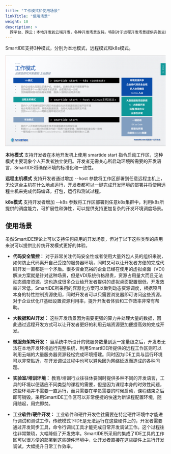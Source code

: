 ```yaml
---
title: "工作模式和使用场景"
linkTitle: "使用场景"
weight: 10
description: >
  跨平台、跨云；本地开发到云端开发，各种开发场景支持。特别对于远程开发场景提供完善支撑，大幅提升云计算、大数据，人工智能，微服务等新时代/下一代开发场景下的开发效率。
---
```


SmartIDE支持3种模式，分别为本地模式，远程模式和k8s模式。

![三种形态](images/smartide-modes.PNG)

**本地模式** 支持开发者在本地开发机上使用 smartide start 指令启动工作区，这种模式主要现象个人开发者独立使用。开发者无需关心所启动环境所需要的开发语言，SmartIDE将确保环境的标准化和一致性。

**远程主机模式** 支持开发者通过增加 --host 参数将工作区部署到任意远程主机上，无论这台主机在什么地点运行，开发者都可以一键完成开发环境的部署并将使用远程主机来完成代码编译，打包，运行和测试过程。

**k8s模式** 支持开发者增加 --k8s 参数将工作区部署到任意k8s集群中，利用k8s所提供的调度能力，可扩展性和弹性，可以提供支持更加复杂的开发环境调度场景。

## 使用场景

虽然SmartIDE理论上可以支持任何应用的开发场景，但对于以下这些类型的应用来说可以提供比传统开发模式更好的体验。

- **代码安全管控：** 对于非常关注代码安全性或者使用大量外包人员的组织来说，如何防止代码离开自己受控的服务器环境，同时又可以让开发者方便的完成代码开发一直都是一个矛盾。很多资金充裕的企业已经在使用的虚拟桌面（VDI）解决方案就是针对这种场景，但是VDI系统价格昂贵，资源占用量大而且无法动态调度资源，这也造成很多企业给开发者提供的虚拟桌面配置很低，开发效率非常低。SmartIDE所采用的容器化方案可以做到动态资源调度，根据项目本身的特性控制资源使用，同时开发者可以只需要浏览器即可访问这些资源。对于企业优化IT基础设置资源利用率，提升开发者体验和工作效率非常有帮助。

- **大数据和AI开发：** 这些开发场景因为需要更强的算力并处理大量的数据，因此通过远程开发方式可以让开发者更好的利用云端资源更加便捷高效的完成开发。

- **微服务架构开发：** 当系统中所设计的微服务数量到达一定量级之后，开发者无法在本地开发环境运行完整系统，利用SmartIDE所提供的远程工作区则可以利用云端的大量服务器资源轻松完成环境搭建。同时因为IDE工具与运行环境可以非常贴近，在开发调试过程中也可以避免因为网络延迟而造成的各种问题。

- **实验室/培训环境：** 教育/培训行业往往休要同时提供多种不同的开发语言，工具的环境以便适应不同类型的课程的需要，但是因为课程本身的时效性问题，这些环境并不需要一直运行，而只需要在学员需要的时候启动，课程结束之后即可销毁。采用SmartIDE工作区可以非常便捷的快速为新课程配置环境，随用随起，用完即焚。

- **工业软件/硬件开发：** 工业软件和硬件开发往往需要在特定硬件环境中才能进行调试和测试工作，传统模式下IDE是无法运行在这些硬件上的，开发者需要通过开发同步工具，命令行调试工具才能完成日常开发调试工作。这个过程往往非常繁琐，大幅降低了开发效率。SmartIDE所采用的集成了IDE工具的工作区可以很方便的部署到这些硬件环境中，让开发者直接在这些硬件上进行开发调试，大幅提升日常工作效率。